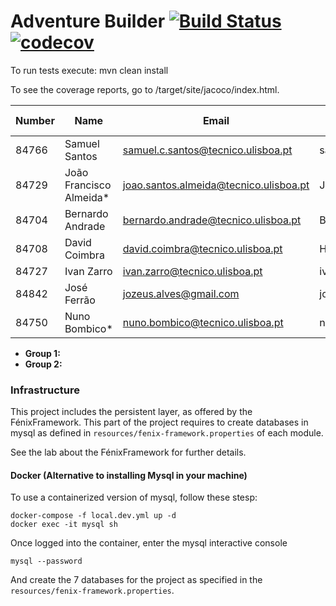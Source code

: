 # Adventure Builder [![Build Status](https://travis-ci.com/tecnico-softeng/es18tg_4-project.svg?token=QrvBnxsJSb77gEVgCsc4&branch=develop)](https://travis-ci.com/tecnico-softeng/es18tg_4-project) [![codecov](https://codecov.io/gh/tecnico-softeng/es18tg_4-project/branch/master/graph/badge.svg?token=pf3I6YTLlc)](https://codecov.io/gh/tecnico-softeng/es18tg_4-project)



To run tests execute: mvn clean install

To see the coverage reports, go to <module name>/target/site/jacoco/index.html.


|   Number   |          Name           |                  Email                  |   GitHub Username  | Group |
| ---------- | ----------------------- | --------------------------------------- | -------------------| ----- |
|   84766    |     Samuel Santos       |  samuel.c.santos@tecnico.ulisboa.pt     |    santos-samuel   |       |
|   84729    | João Francisco Almeida* | joao.santos.almeida@tecnico.ulisboa.pt  |     JFMSAlmeida    |       |
|   84704    |    Bernardo Andrade     | bernardo.andrade@tecnico.ulisboa.pt     |       Berhart      |       |
|   84708    |     David Coimbra       |  david.coimbra@tecnico.ulisboa.pt       |    HiveMindize     |       |
|   84727    |      Ivan Zarro         |       ivan.zarro@tecnico.ulisboa.pt     |     ivancivel      |       |
|   84842    |      José Ferrão        |       jozeus.alves@gmail.com            |       jozeus       |       |
|   84750    |      Nuno Bombico*      |     nuno.bombico@tecnico.ulisboa.pt     |    nunoBombico1    |       |

- **Group 1:**
- **Group 2:**

### Infrastructure

This project includes the persistent layer, as offered by the FénixFramework.
This part of the project requires to create databases in mysql as defined in `resources/fenix-framework.properties` of each module.

See the lab about the FénixFramework for further details.

#### Docker (Alternative to installing Mysql in your machine)

To use a containerized version of mysql, follow these stesp:

```
docker-compose -f local.dev.yml up -d
docker exec -it mysql sh
```

Once logged into the container, enter the mysql interactive console

```
mysql --password
```

And create the 7 databases for the project as specified in
the `resources/fenix-framework.properties`.
